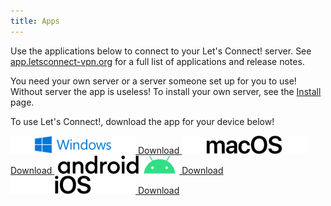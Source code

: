 ```yaml
---
title: Apps
---
```


Use the applications below to connect to your Let's Connect! server. See 
[app.letsconnect-vpn.org](https://app.letsconnect-vpn.org/) for a full list of 
applications and release notes.

<p class="warning">
You need your own server or a server someone set up for you
to use! Without server the app is useless! To install your own server, see the 
<a href="install.html">Install</a> page.
</p>

To use Let's Connect!, download the app for your device below!

<div class="apps">
	<a target="_blank" href="https://app.letsconnect-vpn.org/windows/LetsConnectClient_latest.exe">
		<img width="200" height="29" src="img/Windows.png" alt="Windows">
		<span>Download</span>
	</a>
	<a target="_blank" href="https://apps.apple.com/app/lets-connect-vpn/id1486810037">
		<img width="200" height="29" src="img/macOS.png" alt="macOS">
		<span>Download</span>
	</a>
	<a target="_blank" href="https://play.google.com/store/apps/details?id=org.letsconnect_vpn.app">
		<img width="200" height="29" src="img/Android.png" alt="Android">
		<span>Download</span>
	</a>
	<a target="_blank" href="https://itunes.apple.com/app/lets-connect-vpn/id1449261843?mt=8">
		<img width="200" height="29" src="img/iOS.png" alt="iOS">
		<span>Download</span>
	</a>
</div>
